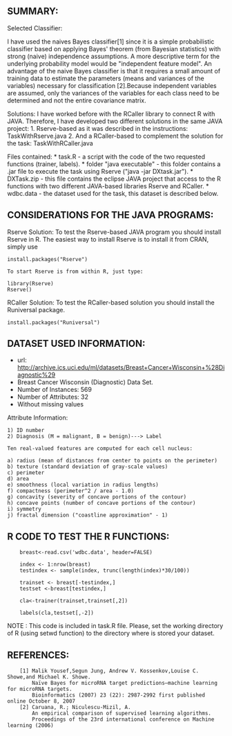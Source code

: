 SUMMARY:
-------

Selected Classifier:

I have used the naives Bayes classifier[1] since it is a simple probabilistic classifier based on applying Bayes' theorem (from Bayesian statistics) 
with strong (naive) independence assumptions. A more descriptive term for the underlying probability model would be "independent feature model".
An advantage of the naive Bayes classifier is that it requires a small amount of training data to estimate the parameters (means and variances 
of the variables) necessary for classification [2].Because independent variables are assumed, only the variances of the variables for each class 
need to be determined and not the entire covariance matrix.

Solutions:
I have worked before with the RCaller library to connect R with JAVA. Therefore, I have developed two different solutions in the same JAVA project:
	1. Rserve-based as it was described in the instructions: TaskWithRserve.java
	2. And a RCaller-based to complement the solution for the task: TaskWithRCaller.java


Files contained:
	* task.R - a script with the code of the two requested functions (trainer, labels).
	* folder "java executable" - this folder contains a .jar file to execute the task using Rserve ("java -jar DXtask.jar").
	* DXTask.zip - this file contains the eclipse JAVA project that access to the R functions with two different JAVA-based libraries Rserve and RCaller.
	* wdbc.data - the dataset used for the task, this dataset is described below.
	

	
	
CONSIDERATIONS FOR THE JAVA PROGRAMS:
-----------------------------------

Rserve Solution:
	To test the Rserve-based JAVA program you should install Rserve in R. The easiest way to install Rserve is to install it from CRAN, simply use

	install.packages("Rserve")

	To start Rserve is from within R, just type:

	library(Rserve)
	Rserve()

RCaller Solution:
	To test the RCaller-based solution you should install the Runiversal package.
	
	install.packages("Runiversal")


DATASET USED INFORMATION:
------------------------
* url: http://archive.ics.uci.edu/ml/datasets/Breast+Cancer+Wisconsin+%28Diagnostic%29
* Breast Cancer Wisconsin (Diagnostic) Data Set.
* Number of Instances: 569
* Number of Attributes: 32
* Without missing values

Attribute Information:

	1) ID number
	2) Diagnosis (M = malignant, B = benign)---> Label

	Ten real-valued features are computed for each cell nucleus:

	a) radius (mean of distances from center to points on the perimeter)
	b) texture (standard deviation of gray-scale values)
	c) perimeter
	d) area
	e) smoothness (local variation in radius lengths)
	f) compactness (perimeter^2 / area - 1.0)
	g) concavity (severity of concave portions of the contour)
	h) concave points (number of concave portions of the contour)
	i) symmetry
	j) fractal dimension ("coastline approximation" - 1)




R CODE TO TEST THE R FUNCTIONS:
------------------------------


		breast<-read.csv('wdbc.data', header=FALSE)

		index <- 1:nrow(breast)
		testindex <- sample(index, trunc(length(index)*30/100))

		trainset <- breast[-testindex,]
		testset <-breast[testindex,]

		cla<-trainer(trainset,trainset[,2])

		labels(cla,testset[,-2])

NOTE : This code is included in task.R file. Please, set the working directory of R (using setwd function) to the directory where is stored your dataset.


REFERENCES:
-----------
		[1] Malik Yousef,Segun Jung, Andrew V. Kossenkov,Louise C. Showe,and Michael K. Showe.
			Naïve Bayes for microRNA target predictions—machine learning for microRNA targets.
			Bioinformatics (2007) 23 (22): 2987-2992 first published online October 8, 2007 	
		[2] Caruana, R.; Niculescu-Mizil, A.
			An empirical comparison of supervised learning algorithms. 
			Proceedings of the 23rd international conference on Machine learning (2006)	